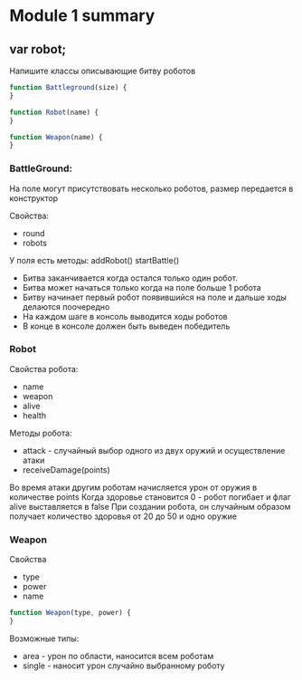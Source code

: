 # Module 1 summary

##  var robot;


Напишите классы описывающие битву роботов

```javascript
function Battleground(size) {
}

function Robot(name) {
}

function Weapon(name) {
}
```

### BattleGround:
На поле могут присутствовать несколько роботов, размер передается в конструктор

Свойства:

- round
- robots

У поля есть методы:
addRobot()
startBattle()

- Битва заканчивается когда остался только один робот.
- Битва может начаться только когда на поле больше 1 робота
- Битву начинает первый робот появившийся на поле и дальше ходы делаются поочередно
- На каждом шаге в консоль выводится ходы роботов
- В конце в консоле должен быть выведен победитель

### Robot

Свойства робота:

- name
- weapon
- alive
- health

Методы робота:

- attack - случайный выбор одного из двух оружий и осуществление атаки
- receiveDamage(points)

Во время атаки другим роботам начисляется урон от оружия в количестве points
Когда здоровье становится 0 - робот погибает и флаг alive выставляется в false
При создании робота, он случайным образом получает количество здоровья от 20 до 50 и одно оружие

### Weapon

Свойства

- type
- power
- name

```javascript
function Weapon(type, power) {
}
```

Возможные типы:

- area - урон по области, наносится всем роботам
- single - наносит урон случайно выбранному роботу




